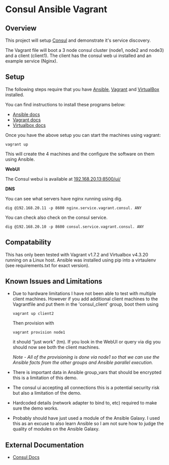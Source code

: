 # Consul Ansible Vagrant

## Overview

This project will setup [Consul](https://www.consul.io/) and demonstrate it's
service discovery.

The Vagrant file will boot a 3 node consul cluster (node1, node2 and node3)
and a client (client1).
The client has the consul web ui installed and an example service (Nginx).

## Setup

The following steps require that you have [Ansible](http://www.ansible.com/),
[Vagrant](http://www.vagrantup.com/) and [VirtualBox](https://www.virtualbox.org/) installed.

You can find instructions to install these programs below:
* [Ansible docs](http://docs.ansible.com/intro_installation.html)
* [Vagrant docs](http://docs.vagrantup.com/v2/installation/index.html)
* [Virtualbox docs](https://www.virtualbox.org/wiki/Documentation)

Once you have the above setup you can start the machines using vagrant:
~~~
vagrant up
~~~

This will create the 4 machines and the configure the software on them using
Ansible.

**WebUI**

The Consul webui is available at [192.168.20.13:8500/ui/](http://192.168.20.13:8500/ui/)

**DNS**

You can see what servers have nginx running using dig.
~~~
dig @192.168.20.11 -p 8600 nginx.service.vagrant.consul. ANY
~~~

You can check also check on the consul service.
~~~
dig @192.168.20.10 -p 8600 consul.service.vagrant.consul. ANY
~~~

## Compatability

This has only been tested with Vagrant v1.7.2 and Virtualbox v4.3.20 running on
a Linux host. Ansible was installed using pip into a virtaulenv (see
requirements.txt for exact version).

## Known Issues and Limitations

* Due to hardware limitations I have not been able to test with multiple client
  machines. However if you add additional client machines to the Vagrantfile
  and put them in the 'consul_client' group, boot them using
  ~~~
  vagrant up client2
  ~~~
  Then provision with 
  ~~~
  vagrant provision node1
  ~~~
  it should "just work" (tm). If you look in the WebUI or query via dig you
  should now see both the client machines.
  
  *Note - All of the provisioning is done via node1 so that we can use the
  Ansible facts from the other groups and Ansible parallel execution.*
* There is important data in Ansible group_vars that should be encrypted this is
  a limitation of this demo.
* The consul ui accepting all connections this is a potential security risk but
  also a limitation of the demo.
* Hardcoded details (network adapter to bind to, etc) required to make sure the
  demo works.
* Probably should have just used a module of the Ansible Galaxy. I used this as
  an excuse to also learn Ansible so I am not sure how to judge the quality of
  modules on the Ansible Galaxy.

## External Documentation
* [Consul Docs](https://www.consul.io/docs/index.html)
